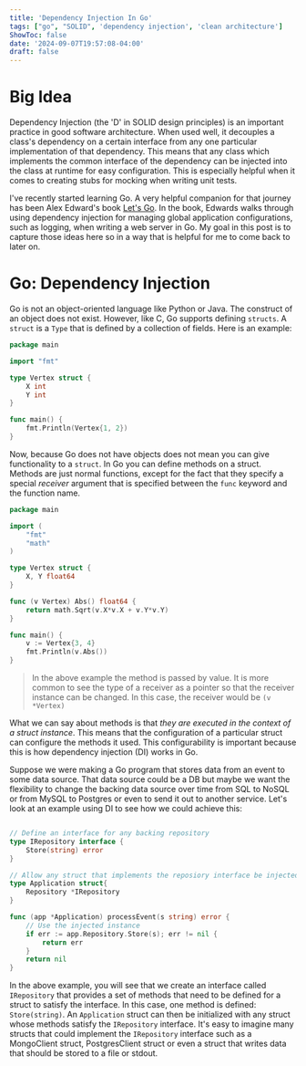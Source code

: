 ```yaml
---
title: 'Dependency Injection In Go'
tags: ["go", "SOLID", 'dependency injection', 'clean architecture']
ShowToc: false
date: '2024-09-07T19:57:08-04:00'
draft: false
---
```

# Big Idea

Dependency Injection (the 'D' in SOLID design principles) is an important practice in good software architecture. When used well, it decouples a class's dependency on a certain interface from any one particular implementation of that dependency. This means that any class which implements the common interface of the dependency can be injected into the class at runtime for easy configuration. This is especially helpful when it comes to creating stubs for mocking when writing unit tests.

I've recently started learning Go. A very helpful companion for that journey has been Alex Edward's book [Let's Go](https://lets-go.alexedwards.net). In the book, Edwards walks through using dependency injection for managing global application configurations, such as logging, when writing a web server in Go. My goal in this post is to capture those ideas here so in a way that is helpful for me to come back to later on.


# Go: Dependency Injection

Go is not an object-oriented language like Python or Java. The construct of an object does not exist. However, like C, Go supports defining `structs`. A `struct` is a `Type` that is defined by a collection of fields. Here is an example:
```go
package main

import "fmt"

type Vertex struct {
	X int
	Y int
}

func main() {
	fmt.Println(Vertex{1, 2})
}
```

Now, because Go does not have objects does not mean you can give functionality to a `struct`. In Go you can define methods on a struct. Methods are just normal functions, except for the fact that they specify a special *receiver* argument that is specified between the `func` keyword and the function name.

```go
package main

import (
	"fmt"
	"math"
)

type Vertex struct {
	X, Y float64
}

func (v Vertex) Abs() float64 {
	return math.Sqrt(v.X*v.X + v.Y*v.Y)
}

func main() {
	v := Vertex{3, 4}
	fmt.Println(v.Abs())
}
```

> In the above example the method is passed by value. It is more common to see the type of a receiver as a pointer so that the receiver instance can be changed. In this case, the receiver would be `(v *Vertex)`

What we can say about methods is that *they are executed in the context of a struct instance*. This means that the configuration of a particular struct can configure the methods it used. This configurability is important because this is how dependency injection (DI) works in Go.

Suppose we were making a Go program that stores data from an event to some data source. That data source could be a DB but maybe we want the flexibility to change the backing data source over time from SQL to NoSQL or from MySQL to Postgres or even to send it out to another service. Let's look at an example using DI to see how we could achieve this:

```go

// Define an interface for any backing repository
type IRepository interface {
    Store(string) error
}

// Allow any struct that implements the reposiory interface be injected into the Application
type Application struct{
	Repository *IRepository
}

func (app *Application) processEvent(s string) error {
    // Use the injected instance
    if err := app.Repository.Store(s); err != nil {
        return err
    }
    return nil
}
```

In the above example, you will see that we create an interface called `IRepository` that provides a set of methods that need to be defined for a struct to satisfy the interface. In this case, one method is defined: `Store(string)`. An `Application` struct can then be initialized with any struct whose methods satisfy the `IRepository` interface. It's easy to imagine many structs that could implement the `IRepository` interface such as a MongoClient struct, PostgresClient struct or even a struct that writes data that should be stored to a file or stdout.

